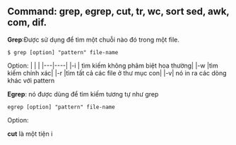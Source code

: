 ## Command: grep, egrep, cut, tr, wc, sort sed, awk, com, dif.

**Grep**:Được sử dụng để tìm một chuỗi nào đó trong một file.

`$ grep [option] "pattern" file-name`

Option:
|  |   |
|---|----|
|-i | tìm kiếm không phâm biệt hoa thường|
|-w |tìm kiếm chính xác|
|-r |tìm tất cả các file ở thư mục con|
|-v| nó in ra các dòng khác với pattern

**Egrep**: nó được dùng để tìm kiếm tương tự như grep

`egrep [option] "pattern" file-name`

Option:

**cut** là một tiện i
